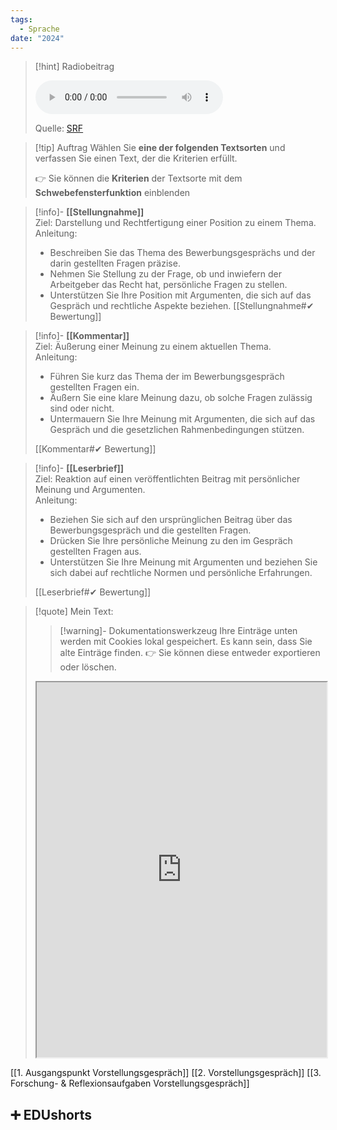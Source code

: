 ```yaml
---
tags:
  - Sprache
date: "2024"
---
```

>[!hint] Radiobeitrag
>
><audio controls><source src="https://download-media.srf.ch/world/audio/Espresso-radio/2014/04/Espresso_03-04-2014-814.mp3"></audio>
>
>Quelle: [SRF](https://www.srf.ch/play/radio/redirect/detail/a4c3e057-88ab-42a5-9629-9ea7e8239418)

>[!tip] Auftrag
>Wählen Sie **eine der folgenden Textsorten** und verfassen Sie einen Text, der die Kriterien erfüllt.
>
>👉 Sie können die **Kriterien** der Textsorte mit dem **Schwebefensterfunktion** einblenden


>[!info]- **[[Stellungnahme]]**  
Ziel: Darstellung und Rechtfertigung einer Position zu einem Thema.  
>Anleitung:
>- Beschreiben Sie das Thema des Bewerbungsgesprächs und der darin gestellten Fragen präzise.
>- Nehmen Sie Stellung zu der Frage, ob und inwiefern der Arbeitgeber das Recht hat, persönliche Fragen zu stellen.
>- Unterstützen Sie Ihre Position mit Argumenten, die sich auf das Gespräch und rechtliche Aspekte beziehen.
>[[Stellungnahme#✔ Bewertung]]

>[!info]- **[[Kommentar]]**  
>Ziel: Äußerung einer Meinung zu einem aktuellen Thema.  
>Anleitung:
>
>- Führen Sie kurz das Thema der im Bewerbungsgespräch gestellten Fragen ein.
>- Äußern Sie eine klare Meinung dazu, ob solche Fragen zulässig sind oder nicht.
>- Untermauern Sie Ihre Meinung mit Argumenten, die sich auf das Gespräch und die gesetzlichen Rahmenbedingungen stützen.
>
>[[Kommentar#✔ Bewertung]]

>[!info]- **[[Leserbrief]]**  
>Ziel: Reaktion auf einen veröffentlichten Beitrag mit persönlicher Meinung und Argumenten.  
>Anleitung:
>
>- Beziehen Sie sich auf den ursprünglichen Beitrag über das Bewerbungsgespräch und die gestellten Fragen.
>- Drücken Sie Ihre persönliche Meinung zu den im Gespräch gestellten Fragen aus.
>- Unterstützen Sie Ihre Meinung mit Argumenten und beziehen Sie sich dabei auf rechtliche Normen und persönliche Erfahrungen.
>
>[[Leserbrief#✔ Bewertung]]  


   >[!quote] Mein Text:
>>[!warning]- Dokumentationswerkzeug 
>Ihre Einträge unten werden mit Cookies lokal gespeichert. Es kann sein, dass Sie alte Einträge finden. 
>👉 Sie können diese entweder exportieren oder löschen.
>
><iframe width="100%" height="600" src="https://app.Lumi.education/run/KWcs8f" allowfullscreen allow="geolocation *; autoplay; encrypted-media"></iframe>


[[1. Ausgangspunkt Vorstellungsgespräch]]
[[2. Vorstellungsgespräch]]
[[3. Forschung- & Reflexionsaufgaben Vorstellungsgespräch]]

## ➕ EDUshorts
